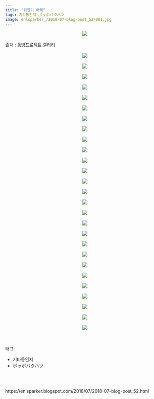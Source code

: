 ```yaml
---
title: "뒤집기 어택"
tags: 기타동인지 ポッポバクハツ
image: enlsparker_/2018-07-blog-post_52/001.jpg
---
```

<div class="article">
<div class="post-body entry-content" id="post-body-5291298149289177478" itemprop="description articleBody">
<div class="separator" style="clear: both; text-align: center;">
<img src="{{ site.nasurl }}/enlsparker_/2018-07-blog-post_52/001.jpg"/></div>
<br/>
<a name="more"></a>출처 : <a href="http://gall.dcinside.com/board/view/?id=touhou&amp;no=5948211">동방프로젝트 갤러리</a><br/>
<br/>
<div class="separator" style="clear: both; text-align: center;">
<img src="{{ site.nasurl }}/enlsparker_/2018-07-blog-post_52/002.jpg"/></div>
<br/>
<div class="separator" style="clear: both; text-align: center;">
<img src="{{ site.nasurl }}/enlsparker_/2018-07-blog-post_52/003.jpg"/></div>
<br/>
<div class="separator" style="clear: both; text-align: center;">
<img src="{{ site.nasurl }}/enlsparker_/2018-07-blog-post_52/004.jpg"/></div>
<br/>
<div class="separator" style="clear: both; text-align: center;">
<img src="{{ site.nasurl }}/enlsparker_/2018-07-blog-post_52/005.jpg"/></div>
<br/>
<div class="separator" style="clear: both; text-align: center;">
<img src="{{ site.nasurl }}/enlsparker_/2018-07-blog-post_52/006.jpg"/></div>
<br/>
<div class="separator" style="clear: both; text-align: center;">
<img src="{{ site.nasurl }}/enlsparker_/2018-07-blog-post_52/007.jpg"/></div>
<br/>
<div class="separator" style="clear: both; text-align: center;">
<img src="{{ site.nasurl }}/enlsparker_/2018-07-blog-post_52/008.jpg"/></div>
<br/>
<div class="separator" style="clear: both; text-align: center;">
<img src="{{ site.nasurl }}/enlsparker_/2018-07-blog-post_52/009.jpg"/></div>
<br/>
<div class="separator" style="clear: both; text-align: center;">
<img src="{{ site.nasurl }}/enlsparker_/2018-07-blog-post_52/010.jpg"/></div>
<br/>
<div class="separator" style="clear: both; text-align: center;">
<img src="{{ site.nasurl }}/enlsparker_/2018-07-blog-post_52/011.jpg"/></div>
<br/>
<div class="separator" style="clear: both; text-align: center;">
<img src="{{ site.nasurl }}/enlsparker_/2018-07-blog-post_52/012.jpg"/></div>
<br/>
<div class="separator" style="clear: both; text-align: center;">
<img src="{{ site.nasurl }}/enlsparker_/2018-07-blog-post_52/013.jpg"/></div>
<br/>
<div class="separator" style="clear: both; text-align: center;">
<img src="{{ site.nasurl }}/enlsparker_/2018-07-blog-post_52/014.jpg"/></div>
<br/>
<div class="separator" style="clear: both; text-align: center;">
<img src="{{ site.nasurl }}/enlsparker_/2018-07-blog-post_52/015.jpg"/></div>
<br/>
<div class="separator" style="clear: both; text-align: center;">
<img src="{{ site.nasurl }}/enlsparker_/2018-07-blog-post_52/016.jpg"/></div>
<br/>
<div class="separator" style="clear: both; text-align: center;">
<img src="{{ site.nasurl }}/enlsparker_/2018-07-blog-post_52/017.jpg"/></div>
<br/>
<div class="separator" style="clear: both; text-align: center;">
<img src="{{ site.nasurl }}/enlsparker_/2018-07-blog-post_52/018.jpg"/></div>
<br/>
<div class="separator" style="clear: both; text-align: center;">
<img src="{{ site.nasurl }}/enlsparker_/2018-07-blog-post_52/019.jpg"/></div>
<br/>
<div class="separator" style="clear: both; text-align: center;">
<img src="{{ site.nasurl }}/enlsparker_/2018-07-blog-post_52/020.jpg"/></div>
<br/>
<div class="separator" style="clear: both; text-align: center;">
<img src="{{ site.nasurl }}/enlsparker_/2018-07-blog-post_52/021.jpg"/></div>
<br/>
<div class="separator" style="clear: both; text-align: center;">
<img src="{{ site.nasurl }}/enlsparker_/2018-07-blog-post_52/022.jpg"/></div>
<br/>
<div class="separator" style="clear: both; text-align: center;">
<img src="{{ site.nasurl }}/enlsparker_/2018-07-blog-post_52/023.jpg"/></div>
<br/>
<div class="separator" style="clear: both; text-align: center;">
<img src="{{ site.nasurl }}/enlsparker_/2018-07-blog-post_52/024.jpg"/></div>
<br/>
<div class="separator" style="clear: both; text-align: center;">
<img src="{{ site.nasurl }}/enlsparker_/2018-07-blog-post_52/025.jpg"/></div>
<br/>
<div class="separator" style="clear: both; text-align: center;">
<img src="{{ site.nasurl }}/enlsparker_/2018-07-blog-post_52/026.jpg"/></div>
<br/>
<div class="separator" style="clear: both; text-align: center;">
<img src="{{ site.nasurl }}/enlsparker_/2018-07-blog-post_52/027.jpg"/></div>
<br/>
<div class="separator" style="clear: both; text-align: center;">
<img src="{{ site.nasurl }}/enlsparker_/2018-07-blog-post_52/028.jpg"/></div>
<br/>
<div style="clear: both;"></div>
</div></div><br/>
<div class="tagTrail">
<p>태그: </p>
<ul>
<li>기타동인지</li>
<li>ポッポバクハツ</li>
</ul>
</div><br/>

<br/>
<p id="refer">https://enlsparker.blogspot.com/2018/07/2018-07-blog-post_52.html</p>
<br/>
